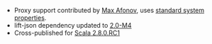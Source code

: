 * Proxy support contributed by [Max Afonov][maxaf], uses [standard system properties][jp].
* lift-json dependency updated to [2.0-M4][m4]
* Cross-published for [Scala 2.8.0.RC1][rc1]

[maxaf]: http://github.com/maxaf
[jp]: http://java.sun.com/javase/6/docs/technotes/guides/net/proxies.html
[m4]: http://implicit.ly/ann-lift-20-m4-release
[rc1]: http://www.scala-lang.org/node/5982